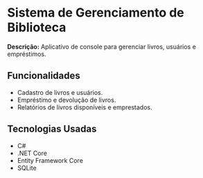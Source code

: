 # Sistema de Gerenciamento de Biblioteca

**Descrição:** Aplicativo de console para gerenciar livros, usuários e empréstimos.

## Funcionalidades

- Cadastro de livros e usuários.
- Empréstimo e devolução de livros.
- Relatórios de livros disponíveis e emprestados.

## Tecnologias Usadas

- C#
- .NET Core
- Entity Framework Core
- SQLite

